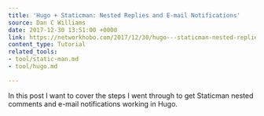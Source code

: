 ```yaml
---
title: 'Hugo + Staticman: Nested Replies and E-mail Notifications'
source: Dan C Williams
date: 2017-12-30 13:51:00 +0000
link: https://networkhobo.com/2017/12/30/hugo---staticman-nested-replies-and-e-mail-notifications/
content_type: Tutorial
related_tools:
- tool/static-man.md
- tool/hugo.md

---
```

In this post I want to cover the steps I went through to get Staticman nested comments and e-mail notifications working in Hugo.